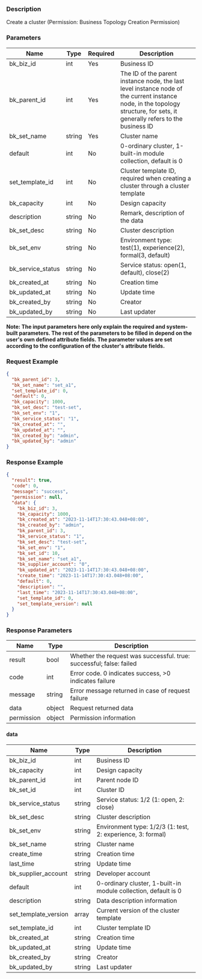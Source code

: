 ### Description

Create a cluster (Permission: Business Topology Creation Permission)

### Parameters

| Name              | Type   | Required | Description                                                                                                                                                                |
|-------------------|--------|----------|----------------------------------------------------------------------------------------------------------------------------------------------------------------------------|
| bk_biz_id         | int    | Yes      | Business ID                                                                                                                                                                |
| bk_parent_id      | int    | Yes      | The ID of the parent instance node, the last level instance node of the current instance node, in the topology structure, for sets, it generally refers to the business ID |
| bk_set_name       | string | Yes      | Cluster name                                                                                                                                                               |
| default           | int    | No       | 0-ordinary cluster, 1-built-in module collection, default is 0                                                                                                             |
| set_template_id   | int    | No       | Cluster template ID, required when creating a cluster through a cluster template                                                                                           |
| bk_capacity       | int    | No       | Design capacity                                                                                                                                                            |
| description       | string | No       | Remark, description of the data                                                                                                                                            |
| bk_set_desc       | string | No       | Cluster description                                                                                                                                                        |
| bk_set_env        | string | No       | Environment type: test(1), experience(2), formal(3, default)                                                                                                               |
| bk_service_status | string | No       | Service status: open(1, default), close(2)                                                                                                                                 |
| bk_created_at     | string | No       | Creation time                                                                                                                                                              |
| bk_updated_at     | string | No       | Update time                                                                                                                                                                |
| bk_created_by     | string | No       | Creator                                                                                                                                                                    |
| bk_updated_by     | string | No       | Last updater                                                                                                                                                               |

**Note: The input parameters here only explain the required and system-built parameters. The rest of the parameters to
be filled in depend on the user's own defined attribute fields. The parameter values are set according to the
configuration of the cluster's attribute fields.**

### Request Example

```json
{
  "bk_parent_id": 3,
  "bk_set_name": "set_a1",
  "set_template_id": 0,
  "default": 0,
  "bk_capacity": 1000,
  "bk_set_desc": "test-set",
  "bk_set_env": "1",
  "bk_service_status": "1",
  "bk_created_at": "",
  "bk_updated_at": "",
  "bk_created_by": "admin",
  "bk_updated_by": "admin"
}
```

### Response Example

```json
{
  "result": true,
  "code": 0,
  "message": "success",
  "permission": null,
  "data": {
    "bk_biz_id": 3,
    "bk_capacity": 1000,
    "bk_created_at": "2023-11-14T17:30:43.048+08:00",
    "bk_created_by": "admin",
    "bk_parent_id": 3,
    "bk_service_status": "1",
    "bk_set_desc": "test-set",
    "bk_set_env": "1",
    "bk_set_id": 10,
    "bk_set_name": "set_a1",
    "bk_supplier_account": "0",
    "bk_updated_at": "2023-11-14T17:30:43.048+08:00",
    "create_time": "2023-11-14T17:30:43.048+08:00",
    "default": 0,
    "description": "",
    "last_time": "2023-11-14T17:30:43.048+08:00",
    "set_template_id": 0,
    "set_template_version": null
  }
}
```

### Response Parameters

| Name       | Type   | Description                                                         |
|------------|--------|---------------------------------------------------------------------|
| result     | bool   | Whether the request was successful. true: successful; false: failed |
| code       | int    | Error code. 0 indicates success, >0 indicates failure               |
| message    | string | Error message returned in case of request failure                   |
| data       | object | Request returned data                                               |
| permission | object | Permission information                                              |

#### data

| Name                 | Type   | Description                                                    |
|----------------------|--------|----------------------------------------------------------------|
| bk_biz_id            | int    | Business ID                                                    |
| bk_capacity          | int    | Design capacity                                                |
| bk_parent_id         | int    | Parent node ID                                                 |
| bk_set_id            | int    | Cluster ID                                                     |
| bk_service_status    | string | Service status: 1/2 (1: open, 2: close)                        |
| bk_set_desc          | string | Cluster description                                            |
| bk_set_env           | string | Environment type: 1/2/3 (1: test, 2: experience, 3: formal)    |
| bk_set_name          | string | Cluster name                                                   |
| create_time          | string | Creation time                                                  |
| last_time            | string | Update time                                                    |
| bk_supplier_account  | string | Developer account                                              |
| default              | int    | 0-ordinary cluster, 1-built-in module collection, default is 0 |
| description          | string | Data description information                                   |
| set_template_version | array  | Current version of the cluster template                        |
| set_template_id      | int    | Cluster template ID                                            |
| bk_created_at        | string | Creation time                                                  |
| bk_updated_at        | string | Update time                                                    |
| bk_created_by        | string | Creator                                                        |
| bk_updated_by        | string | Last updater                                                   |
